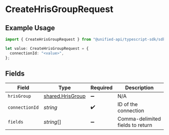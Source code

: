 # CreateHrisGroupRequest

## Example Usage

```typescript
import { CreateHrisGroupRequest } from "@unified-api/typescript-sdk/sdk/models/operations";

let value: CreateHrisGroupRequest = {
  connectionId: "<value>",
};
```

## Fields

| Field                                                       | Type                                                        | Required                                                    | Description                                                 |
| ----------------------------------------------------------- | ----------------------------------------------------------- | ----------------------------------------------------------- | ----------------------------------------------------------- |
| `hrisGroup`                                                 | [shared.HrisGroup](../../../sdk/models/shared/hrisgroup.md) | :heavy_minus_sign:                                          | N/A                                                         |
| `connectionId`                                              | *string*                                                    | :heavy_check_mark:                                          | ID of the connection                                        |
| `fields`                                                    | *string*[]                                                  | :heavy_minus_sign:                                          | Comma-delimited fields to return                            |
